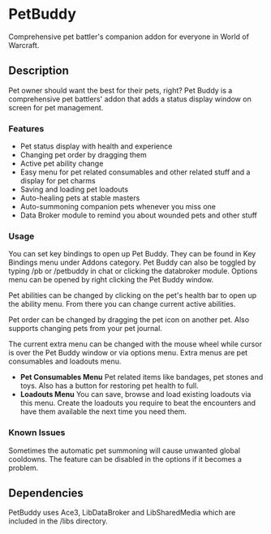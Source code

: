 # PetBuddy
Comprehensive pet battler's companion addon for everyone in World of Warcraft.

## Description
Pet owner should want the best for their pets, right? Pet Buddy is a comprehensive pet battlers' addon that adds a status display window on screen for pet management.

### Features
* Pet status display with health and experience
* Changing pet order by dragging them
* Active pet ability change
* Easy menu for pet related consumables and other related stuff and a display for pet charms
* Saving and loading pet loadouts
* Auto-healing pets at stable masters
* Auto-summoning companion pets whenever you miss one
* Data Broker module to remind you about wounded pets and other stuff

### Usage
You can set key bindings to open up Pet Buddy. They can be found in Key Bindings menu under Addons category. Pet Buddy can also be toggled by typing /pb or /petbuddy in chat or clicking the databroker module. Options menu can be opened by right clicking the Pet Buddy window.

Pet abilities can be changed by clicking on the pet's health bar to open up the ability menu. From there you can change current active abilities.

Pet order can be changed by dragging the pet icon on another pet. Also supports changing pets from your pet journal.

The current extra menu can be changed with the mouse wheel while cursor is over the Pet Buddy window or via options menu. Extra menus are pet consumables and loadouts menu.

* **Pet Consumables Menu** Pet related items like bandages, pet stones and toys. Also has a button for restoring pet health to full.
* **Loadouts Menu** You can save, browse and load existing loadouts via this menu. Create the loadouts you require to beat the encounters and have them available the next time you need them.

### Known Issues
Sometimes the automatic pet summoning will cause unwanted global cooldowns. The feature can be disabled in the options if it becomes a problem.

## Dependencies
PetBuddy uses Ace3, LibDataBroker and LibSharedMedia which are included in the /libs directory.

